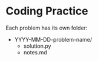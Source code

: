# Coding Practice
Each problem has its own folder:
- YYYY-MM-DD-problem-name/
  - solution.py
  - notes.md
